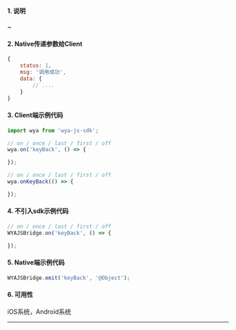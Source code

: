 #### 1. 说明

~

#### 2. Native传递参数给Client

```javascript
{
	status: 1,
	msg: '调用成功',
	data: {
		// ....
	}
}
```

#### 3. Client端示例代码

```javascript
import wya from 'wya-js-sdk';

// on / once / last / first / off
wya.on('keyBack', () => {

});

// on / once / last / first / off
wya.onKeyBack(() => {

});
```

#### 4. 不引入sdk示例代码

```javascript
// on / once / last / first / off
WYAJSBridge.on('keyBack', () => {

});
```

#### 5. Native端示例代码

```javascript
WYAJSBridge.emit('keyBack', '@Object');
```

#### 6. 可用性

iOS系统，Android系统

---------

